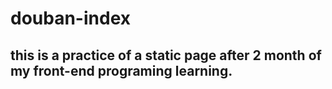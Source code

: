 # douban-index
## this is a practice of a static page after 2 month of my front-end programing learning.
